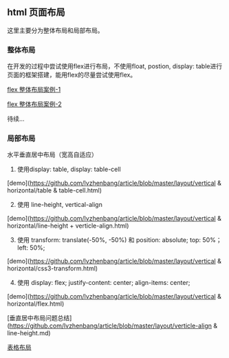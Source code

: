 ## html 页面布局

这里主要分为整体布局和局部布局。

### 整体布局


在开发的过程中尝试使用flex进行布局，不使用float, postion, display: table进行页面的框架搭建，能用flex的尽量尝试使用flex。

[flex 整体布局案例-1](https://github.com/lvzhenbang/article/blob/master/layout/flex/html-layout.html)

[flex 整体布局案例-2](https://github.com/lvzhenbang/article/blob/master/layout/flex/html-layout2.html)

待续...

### 局部布局

水平垂直居中布局（宽高自适应）

1. 使用display: table, display: table-cell

[demo](https://github.com/lvzhenbang/article/blob/master/layout/vertical & horizontal/table & table-cell.html)

2. 使用 line-height, vertical-align

[demo](https://github.com/lvzhenbang/article/blob/master/layout/vertical & horizontal/line-height + verticle-align.html)

3. 使用 transform: translate(-50%, -50%) 和 position: absolute; top: 50%； left: 50%;

[demo](https://github.com/lvzhenbang/article/blob/master/layout/vertical & horizontal/css3-transform.html)

4. 使用 display: flex; justify-content: center; align-items: center;

[demo](https://github.com/lvzhenbang/article/blob/master/layout/vertical & horizontal/flex.html)



[垂直居中布局问题总结](https://github.com/lvzhenbang/article/blob/master/layout/verticle-align & line-height.md)

[表格布局](https://github.com/lvzhenbang/article/blob/master/layout/table.md)

